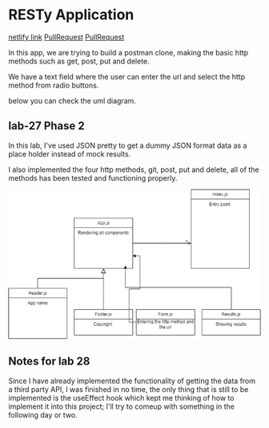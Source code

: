 # RESTy Application

[netlify link](https://adorable-palmier-da0f7d.netlify.app/)
[PullRequest](https://github.com/JalalHasan-22/resty/pull/2)
[PullRequest](https://github.com/JalalHasan-22/resty/pull/1)

In this app, we are trying to build a postman clone, making the basic http methods such as get, post, put and delete.

We have a text field where the user can enter the url and select the http method from radio buttons.

below you can check the uml diagram.

## lab-27 Phase 2

In this lab, I've used JSON pretty to get a dummy JSON format data as a place holder instead of mock results.

I also implemented the four http methods, git, post, put and delete, all of the methods has been tested and functioning properly.

![UML](assets/lab26.drawio.png)

## Notes for lab 28

Since I have already implemented the functionality of getting the data from a third party API, I was finished in no time, the only thing that is still to be implemented is the useEffect hook which kept me thinking of how to implement it into this project; I'll try to comeup with something in the following day or two.
